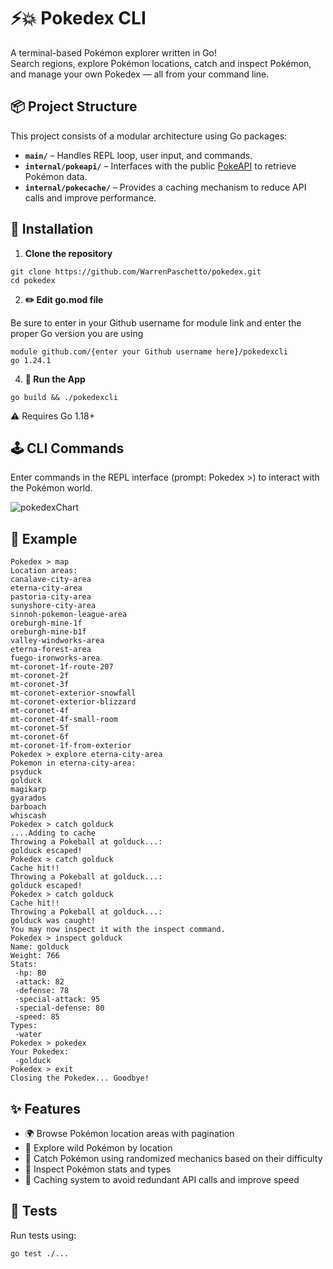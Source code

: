 # ⚡💥 Pokedex CLI

A terminal-based Pokémon explorer written in Go!  
Search regions, explore Pokémon locations, catch and inspect Pokémon, and manage your own Pokedex — all from your command line.

## 📦 Project Structure

This project consists of a modular architecture using Go packages:

- **`main/`** – Handles REPL loop, user input, and commands.
- **`internal/pokeapi/`** – Interfaces with the public [PokeAPI](https://pokeapi.co) to retrieve Pokémon data.
- **`internal/pokecache/`** – Provides a caching mechanism to reduce API calls and improve performance.

## 🔧 Installation

1. **Clone the repository**
```
git clone https://github.com/WarrenPaschetto/pokedex.git
cd pokedex
```
2. **✏️ Edit go.mod file**

  Be sure to enter in your Github username for module link and enter the proper Go version you are using
```
module github.com/{enter your Github username here}/pokedexcli
go 1.24.1
```
   
4. **🚀 Run the App**

```
go build && ./pokedexcli
```

⚠️ Requires Go 1.18+

## 🕹️ CLI Commands

Enter commands in the REPL interface (prompt: Pokedex >) to interact with the Pokémon world.

![pokedexChart](https://github.com/user-attachments/assets/d2e49915-5b0b-4c7f-9493-f6aa7f9ceae6)

## 🧪 Example
```
Pokedex > map
Location areas:
canalave-city-area
eterna-city-area
pastoria-city-area
sunyshore-city-area
sinnoh-pokemon-league-area
oreburgh-mine-1f
oreburgh-mine-b1f
valley-windworks-area
eterna-forest-area
fuego-ironworks-area
mt-coronet-1f-route-207
mt-coronet-2f
mt-coronet-3f
mt-coronet-exterior-snowfall
mt-coronet-exterior-blizzard
mt-coronet-4f
mt-coronet-4f-small-room
mt-coronet-5f
mt-coronet-6f
mt-coronet-1f-from-exterior
Pokedex > explore eterna-city-area
Pokemon in eterna-city-area:
psyduck
golduck
magikarp
gyarados
barboach
whiscash
Pokedex > catch golduck
....Adding to cache
Throwing a Pokeball at golduck...:
golduck escaped!
Pokedex > catch golduck
Cache hit!!
Throwing a Pokeball at golduck...:
golduck escaped!
Pokedex > catch golduck
Cache hit!!
Throwing a Pokeball at golduck...:
golduck was caught!
You may now inspect it with the inspect command.
Pokedex > inspect golduck
Name: golduck
Weight: 766
Stats:
 -hp: 80
 -attack: 82
 -defense: 78
 -special-attack: 95
 -special-defense: 80
 -speed: 85
Types:
 -water
Pokedex > pokedex
Your Pokedex:
 -golduck
Pokedex > exit
Closing the Pokedex... Goodbye!
```

## ✨ Features
- 🌍 Browse Pokémon location areas with pagination
- 🐾 Explore wild Pokémon by location
- 🎣 Catch Pokémon using randomized mechanics based on their difficulty
- 🧾 Inspect Pokémon stats and types
- 🧠 Caching system to avoid redundant API calls and improve speed

## 🧪 Tests
Run tests using:
```
go test ./...
```

